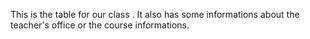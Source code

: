 <p>This is the table for our class . It also has some informations about the teacher's office or the course informations.</p>